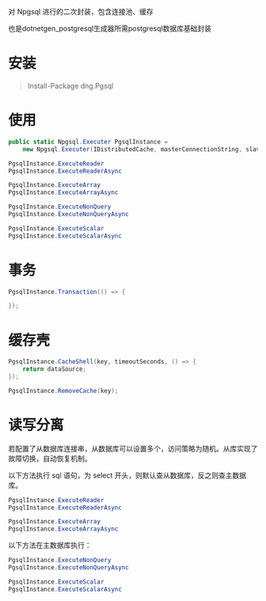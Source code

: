 对 Npgsql 进行的二次封装，包含连接池、缓存

也是dotnetgen_postgresql生成器所需postgresql数据库基础封装

# 安装

> Install-Package dng.Pgsql

# 使用

```csharp
public static Npgsql.Executer PgsqlInstance = 
    new Npgsql.Executer(IDistributedCache, masterConnectionString, slaveConnectionStrings, ILogger);

PgsqlInstance.ExecuteReader
PgsqlInstance.ExecuteReaderAsync

PgsqlInstance.ExecuteArray
PgsqlInstance.ExecuteArrayAsync

PgsqlInstance.ExecuteNonQuery
PgsqlInstance.ExecuteNonQueryAsync

PgsqlInstance.ExecuteScalar
PgsqlInstance.ExecuteScalarAsync
```

# 事务

```csharp
PgsqlInstance.Transaction(() => {

});
```

# 缓存壳

```csharp
PgsqlInstance.CacheShell(key, timeoutSeconds, () => {
    return dataSource;
});

PgsqlInstance.RemoveCache(key);
```

# 读写分离

若配置了从数据库连接串，从数据库可以设置多个，访问策略为随机。从库实现了故障切换，自动恢复机制。

以下方法执行 sql 语句，为 select 开头，则默认查从数据库，反之则查主数据库。

```csharp
PgsqlInstance.ExecuteReader
PgsqlInstance.ExecuteReaderAsync

PgsqlInstance.ExecuteArray
PgsqlInstance.ExecuteArrayAsync
```

以下方法在主数据库执行：

```csharp
PgsqlInstance.ExecuteNonQuery
PgsqlInstance.ExecuteNonQueryAsync

PgsqlInstance.ExecuteScalar
PgsqlInstance.ExecuteScalarAsync
```

